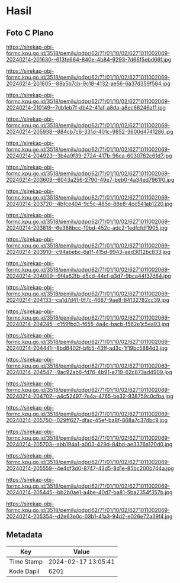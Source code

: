 # Hasil

## Foto C Plano

https://sirekap-obj-formc.kpu.go.id/3518/pemilu/pdpr/62/71/01/10/02/6271011002069-20240214-201630--613fe664-840e-4b84-9293-7d66f5ebd66f.jpg

https://sirekap-obj-formc.kpu.go.id/3518/pemilu/pdpr/62/71/01/10/02/6271011002069-20240214-201805--88a5b7cb-9c18-4132-ae56-6a37d359f584.jpg

https://sirekap-obj-formc.kpu.go.id/3518/pemilu/pdpr/62/71/01/10/02/6271011002069-20240214-210149--7db1eb7f-db42-41af-a8da-a8ec66246af1.jpg

https://sirekap-obj-formc.kpu.go.id/3518/pemilu/pdpr/62/71/01/10/02/6271011002069-20240214-205938--884cb7c6-331d-401c-9852-3600d4741286.jpg

https://sirekap-obj-formc.kpu.go.id/3518/pemilu/pdpr/62/71/01/10/02/6271011002069-20240214-204923--3b4a9f39-2724-417b-96ca-6030762c61d7.jpg

https://sirekap-obj-formc.kpu.go.id/3518/pemilu/pdpr/62/71/01/10/02/6271011002069-20240214-203609--6043a256-2790-49e7-beb0-4a34ed7961f0.jpg

https://sirekap-obj-formc.kpu.go.id/3518/pemilu/pdpr/62/71/01/10/02/6271011002069-20240214-203720--4bfce404-9c5c-485e-88e8-4cc541ab1220.jpg

https://sirekap-obj-formc.kpu.go.id/3518/pemilu/pdpr/62/71/01/10/02/6271011002069-20240214-203818--6e388bcc-10bd-452c-adc2-1edfcfdf1905.jpg

https://sirekap-obj-formc.kpu.go.id/3518/pemilu/pdpr/62/71/01/10/02/6271011002069-20240214-203910--c94abebc-6a1f-415d-9943-aed3012bc833.jpg

https://sirekap-obj-formc.kpu.go.id/3518/pemilu/pdpr/62/71/01/10/02/6271011002069-20240214-204009--9f4a62fb-d5cd-44cf-a3d7-9bca44f37d84.jpg

https://sirekap-obj-formc.kpu.go.id/3518/pemilu/pdpr/62/71/01/10/02/6271011002069-20240214-204133--ca1d7d41-0f7c-4687-9ae8-84132782cc39.jpg

https://sirekap-obj-formc.kpu.go.id/3518/pemilu/pdpr/62/71/01/10/02/6271011002069-20240214-204245--c159fbd3-f655-4a4c-bacb-f562e1c5ea93.jpg

https://sirekap-obj-formc.kpu.go.id/3518/pemilu/pdpr/62/71/01/10/02/6271011002069-20240214-204441--8bd6402f-bfb5-43ff-ad3c-1f19bc5884d3.jpg

https://sirekap-obj-formc.kpu.go.id/3518/pemilu/pdpr/62/71/01/10/02/6271011002069-20240214-204547--9ac92ab6-fd76-4b91-a719-62c873ad4909.jpg

https://sirekap-obj-formc.kpu.go.id/3518/pemilu/pdpr/62/71/01/10/02/6271011002069-20240214-204702--a4c52497-7e4a-4765-be32-938759c0cfba.jpg

https://sirekap-obj-formc.kpu.go.id/3518/pemilu/pdpr/62/71/01/10/02/6271011002069-20240214-205750--029ff627-dfac-45ef-ba8f-868a7c37dbc9.jpg

https://sirekap-obj-formc.kpu.go.id/3518/pemilu/pdpr/62/71/01/10/02/6271011002069-20240214-205703--abb194a1-a003-429d-84bd-ae3376a120d0.jpg

https://sirekap-obj-formc.kpu.go.id/3518/pemilu/pdpr/62/71/01/10/02/6271011002069-20240214-205559--4e4df3d0-8747-43d5-8d1e-85bc200b744a.jpg

https://sirekap-obj-formc.kpu.go.id/3518/pemilu/pdpr/62/71/01/10/02/6271011002069-20240214-205445--bb2b0ae1-a4be-40d7-ba81-5ba2354f357b.jpg

https://sirekap-obj-formc.kpu.go.id/3518/pemilu/pdpr/62/71/01/10/02/6271011002069-20240214-205354--d2e63e0c-03b1-41a3-94d2-e026e72a39f4.jpg


## Metadata

| Key        | Value               |
| ---------- | ------------------- |
| Time Stamp | 2024-02-17 13:05:41 |
| Kode Dapil | 6201                |



